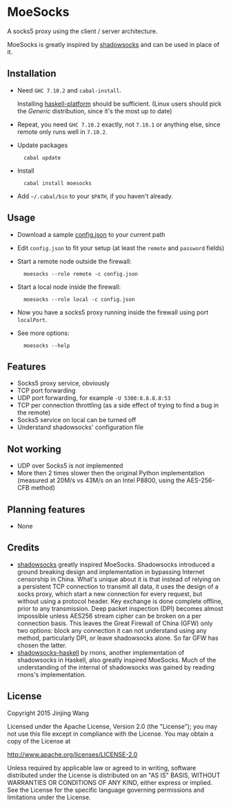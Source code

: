 MoeSocks
========

A socks5 proxy using the client / server architecture.

MoeSocks is greatly inspired by [shadowsocks] and can be used in place of it.

Installation
------------

* Need `GHC 7.10.2` and `cabal-install`.
      
  Installing [haskell-platform](https://www.haskell.org/platform/) should be
  sufficient. (Linux users should pick the *Generic* distribution, since
  it's the most up to date)

* Repeat, you need `GHC 7.10.2` exactly, not `7.10.1` or anything else, since
  remote only runs well in `7.10.2`.

* Update packages

        cabal update

* Install

        cabal install moesocks

* Add `~/.cabal/bin` to your `$PATH`, if you haven't already.

Usage
-----
* Download a sample [config.json] to your current path

* Edit `config.json` to fit your setup (at least the `remote` and `password`
  fields)

* Start a remote node outside the firewall: 
          
        moesocks --role remote -c config.json

* Start a local node inside the firewall: 
    
        moesocks --role local -c config.json

* Now you have a socks5 proxy running inside the firewall using port 
  `localPort`.

* See more options:

        moesocks --help


Features
--------
* Socks5 proxy service, obviously
* TCP port forwarding
* UDP port forwarding, for example `-U 5300:8.8.8.8:53`
* TCP per connection throttling (as a side effect of trying to find a bug in the
remote)
* Socks5 service on local can be turned off
* Understand shadowsocks' configuration file

Not working
-----------
* UDP over Socks5 is not implemented
* More then 2 times slower then the original Python implementation (measured at
  20M/s vs 43M/s on an Intel P8800, using the AES-256-CFB method)

Planning features
------------------
* None

Credits
-------
* [shadowsocks] greatly inspired MoeSocks.
  Shadowsocks introduced a ground breaking design and implementation in
  bypassing Internet censorship in China. What's unique about it is that instead
  of relying on a persistent TCP connection to transmit all data, it uses the
  design of a socks proxy, which start a new connection for every request, but
  without using a protocol header. Key exchange is done complete offline, prior
  to any transmission. Deep packet inspection (DPI) becomes almost impossible
  unless AES256 stream cipher can be broken on a per connection basis. This
  leaves the Great Firewall of China (GFW) only two options: block any
  connection it can not understand using any method, particularly DPI, or leave
  shadowsocks alone. So far GFW has chosen the latter.
* [shadowsocks-haskell] by rnons, another implementation of shadowsocks in 
  Haskell, also greatly inspired MoeSocks. Much of the understanding of
  the internal of shadowsocks was gained by reading rnons's implementation.

License
--------
Copyright 2015 Jinjing Wang

Licensed under the Apache License, Version 2.0 (the "License");
you may not use this file except in compliance with the License.
You may obtain a copy of the License at

   http://www.apache.org/licenses/LICENSE-2.0

Unless required by applicable law or agreed to in writing, software
distributed under the License is distributed on an "AS IS" BASIS,
WITHOUT WARRANTIES OR CONDITIONS OF ANY KIND, either express or implied.
See the License for the specific language governing permissions and
limitations under the License.

[shadowsocks]:https://github.com/shadowsocks/shadowsocks 
[shadowsocks-go]:https://github.com/shadowsocks/shadowsocks-go
[shadowsocks-haskell]:https://github.com/rnons/shadowsocks-haskell
[config.json]:https://raw.githubusercontent.com/nfjinjing/moesocks/master/config.json


